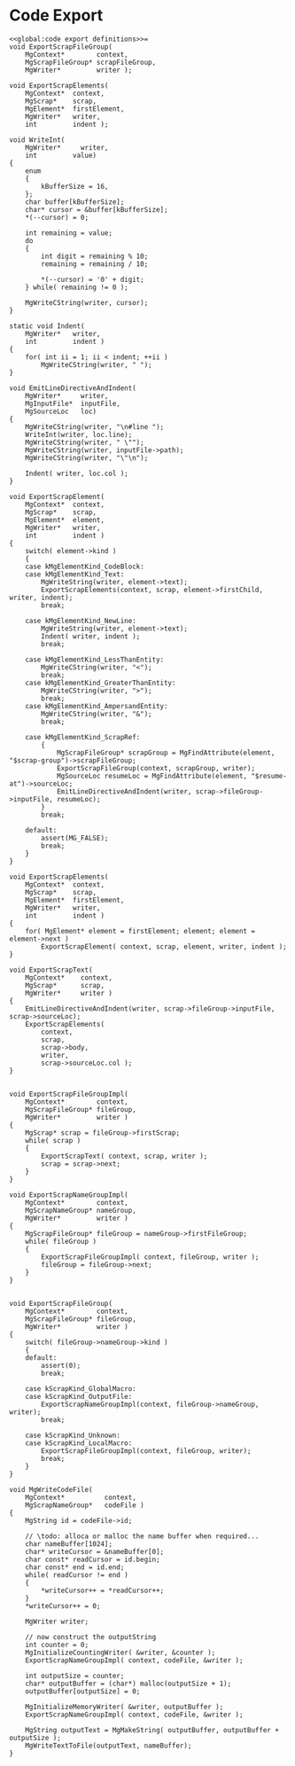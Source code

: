 Code Export
===========

    <<global:code export definitions>>=
    void ExportScrapFileGroup(
        MgContext*        context,
        MgScrapFileGroup* scrapFileGroup,
        MgWriter*         writer );

    void ExportScrapElements(
        MgContext*  context,
        MgScrap*    scrap,
        MgElement*  firstElement,
        MgWriter*   writer,
        int         indent );

    void WriteInt(
        MgWriter*     writer,
        int         value)
    {
        enum
        {
            kBufferSize = 16,
        };
        char buffer[kBufferSize];
        char* cursor = &buffer[kBufferSize];
        *(--cursor) = 0;

        int remaining = value;
        do
        {
            int digit = remaining % 10;
            remaining = remaining / 10;

            *(--cursor) = '0' + digit;
        } while( remaining != 0 );

        MgWriteCString(writer, cursor);
    }

    static void Indent(
        MgWriter*   writer,
        int         indent )
    {
        for( int ii = 1; ii < indent; ++ii )
            MgWriteCString(writer, " ");    
    }

    void EmitLineDirectiveAndIndent(
        MgWriter*     writer,
        MgInputFile*  inputFile,
        MgSourceLoc   loc)
    {
        MgWriteCString(writer, "\n#line ");
        WriteInt(writer, loc.line);
        MgWriteCString(writer, " \"");
        MgWriteCString(writer, inputFile->path);
        MgWriteCString(writer, "\"\n");

        Indent( writer, loc.col );
    }

    void ExportScrapElement(
        MgContext*  context,
        MgScrap*    scrap,
        MgElement*  element,
        MgWriter*   writer,
        int         indent )
    {
        switch( element->kind )
        {
        case kMgElementKind_CodeBlock:
        case kMgElementKind_Text:
            MgWriteString(writer, element->text);
            ExportScrapElements(context, scrap, element->firstChild, writer, indent);
            break;

        case kMgElementKind_NewLine:
            MgWriteString(writer, element->text);
            Indent( writer, indent );
            break;

        case kMgElementKind_LessThanEntity:
            MgWriteCString(writer, "<");
            break;
        case kMgElementKind_GreaterThanEntity:
            MgWriteCString(writer, ">");
            break;
        case kMgElementKind_AmpersandEntity:
            MgWriteCString(writer, "&");
            break;

        case kMgElementKind_ScrapRef:
            {
                MgScrapFileGroup* scrapGroup = MgFindAttribute(element, "$scrap-group")->scrapFileGroup;
                ExportScrapFileGroup(context, scrapGroup, writer);
                MgSourceLoc resumeLoc = MgFindAttribute(element, "$resume-at")->sourceLoc;
                EmitLineDirectiveAndIndent(writer, scrap->fileGroup->inputFile, resumeLoc);
            }
            break;

        default:
            assert(MG_FALSE);
            break;
        }
    }

    void ExportScrapElements(
        MgContext*  context,
        MgScrap*    scrap,
        MgElement*  firstElement,
        MgWriter*   writer,
        int         indent )
    {
        for( MgElement* element = firstElement; element; element = element->next )
            ExportScrapElement( context, scrap, element, writer, indent );
    }

    void ExportScrapText(
        MgContext*    context,
        MgScrap*      scrap,
        MgWriter*     writer )
    {
        EmitLineDirectiveAndIndent(writer, scrap->fileGroup->inputFile, scrap->sourceLoc);
        ExportScrapElements(
            context,
            scrap,
            scrap->body,
            writer,
            scrap->sourceLoc.col );
    }


    void ExportScrapFileGroupImpl(
        MgContext*        context,
        MgScrapFileGroup* fileGroup,
        MgWriter*         writer )
    {
        MgScrap* scrap = fileGroup->firstScrap;
        while( scrap )
        {
            ExportScrapText( context, scrap, writer );
            scrap = scrap->next;
        }
    }

    void ExportScrapNameGroupImpl(
        MgContext*        context,
        MgScrapNameGroup* nameGroup,
        MgWriter*         writer )
    {
        MgScrapFileGroup* fileGroup = nameGroup->firstFileGroup;
        while( fileGroup )
        {
            ExportScrapFileGroupImpl( context, fileGroup, writer );
            fileGroup = fileGroup->next;
        }
    }


    void ExportScrapFileGroup(
        MgContext*        context,
        MgScrapFileGroup* fileGroup,
        MgWriter*         writer )
    {
        switch( fileGroup->nameGroup->kind )
        {
        default:
            assert(0);
            break;

        case kScrapKind_GlobalMacro:
        case kScrapKind_OutputFile:
            ExportScrapNameGroupImpl(context, fileGroup->nameGroup, writer);
            break;

        case kScrapKind_Unknown:
        case kScrapKind_LocalMacro:
            ExportScrapFileGroupImpl(context, fileGroup, writer);
            break;
        }
    }

    void MgWriteCodeFile(
        MgContext*          context,
        MgScrapNameGroup*   codeFile )
    {
        MgString id = codeFile->id;

        // \todo: alloca or malloc the name buffer when required...
        char nameBuffer[1024];
        char* writeCursor = &nameBuffer[0];
        char const* readCursor = id.begin;
        char const* end = id.end;
        while( readCursor != end )
        {
            *writeCursor++ = *readCursor++;
        }
        *writeCursor++ = 0;

        MgWriter writer;

        // now construct the outputString
        int counter = 0;
        MgInitializeCountingWriter( &writer, &counter );
        ExportScrapNameGroupImpl( context, codeFile, &writer );

        int outputSize = counter;
        char* outputBuffer = (char*) malloc(outputSize + 1);
        outputBuffer[outputSize] = 0;
        
        MgInitializeMemoryWriter( &writer, outputBuffer );
        ExportScrapNameGroupImpl( context, codeFile, &writer );

        MgString outputText = MgMakeString( outputBuffer, outputBuffer + outputSize );
        MgWriteTextToFile(outputText, nameBuffer);
    }
